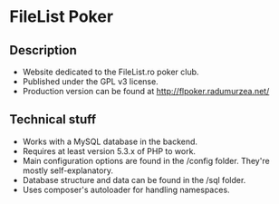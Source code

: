 # FileList Poker

## Description

- Website dedicated to the FileList.ro poker club.
- Published under the GPL v3 license.
- Production version can be found at http://flpoker.radumurzea.net/

## Technical stuff

- Works with a MySQL database in the backend.
- Requires at least version 5.3.x of PHP to work.
- Main configuration options are found in the /config folder. They're mostly self-explanatory.
- Database structure and data can be found in the /sql folder.
- Uses composer's autoloader for handling namespaces.
